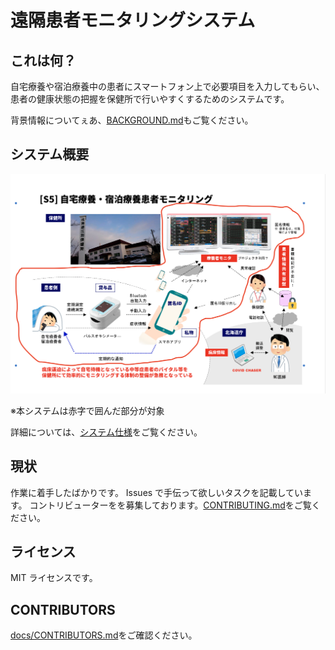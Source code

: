 # 遠隔患者モニタリングシステム

## これは何？

自宅療養や宿泊療養中の患者にスマートフォン上で必要項目を入力してもらい、患者の健康状態の把握を保健所で行いやすくするためのシステムです。

背景情報についてぇあ、[BACKGROUND.md](docs/BACKGROUND.md)もご覧ください。

## システム概要

![システム概要図](docs/images/system-overview.png)

※本システムは赤字で囲んだ部分が対象

詳細については、[システム仕様](docs/SPECIFICATION.md)をご覧ください。

## 現状

作業に着手したばかりです。
Issues で手伝って欲しいタスクを記載しています。
コントリビューターをを募集しております。[CONTRIBUTING.md](docs/CONTRIBUTING.md)をご覧ください。

## ライセンス

MIT ライセンスです。

## CONTRIBUTORS

[docs/CONTRIBUTORS.md](docs/CONTRIBUTORS.md)をご確認ください。
